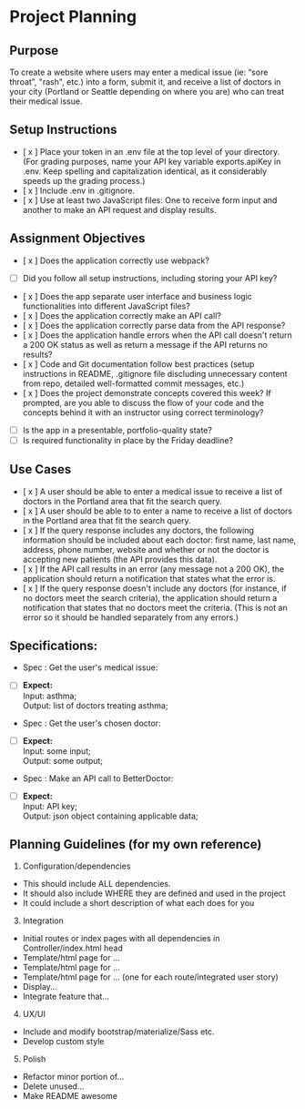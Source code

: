 # Project Planning

## Purpose
To create a website where users may enter a medical issue (ie: “sore throat”, "rash", etc.) into a form, submit it, and receive a list of doctors in your city (Portland or Seattle depending on where you are) who can treat their medical issue.

## Setup Instructions
- [ x ] Place your token in an .env file at the top level of your directory. (For grading purposes, name your API key variable exports.apiKey in .env. Keep spelling and capitalization identical, as it considerably speeds up the grading process.)  
- [ x ] Include .env in .gitignore.  
- [ x ] Use at least two JavaScript files: One to receive form input and another to make an API request and display results.  

## Assignment Objectives
- [ x ] Does the application correctly use webpack?
- [ ] Did you follow all setup instructions, including storing your API key?
- [ x ] Does the app separate user interface and business logic functionalities into different JavaScript files?
- [ x ] Does the application correctly make an API call?
- [ x ] Does the application correctly parse data from the API response?
- [ x ] Does the application handle errors when the API call doesn't return a 200 OK status as well as return a message if the API returns no results?
- [ x ] Code and Git documentation follow best practices (setup instructions in README, .gitignore file discluding unnecessary content from repo, detailed well-formatted commit messages, etc.)
- [ x ] Does the project demonstrate concepts covered this week? If prompted, are you able to discuss the flow of your code and the concepts behind it with an instructor using correct terminology?
- [ ] Is the app in a presentable, portfolio-quality state?
- [ ] Is required functionality in place by the Friday deadline?

## Use Cases
- [ x ] A user should be able to enter a medical issue to receive a list of doctors in the Portland area that fit the search query.
- [ x ] A user should be able to to enter a name to receive a list of doctors in the Portland area that fit the search query.
- [ x ] If the query response includes any doctors, the following information should be included about each doctor: first name, last name, address, phone number, website and whether or not the doctor is accepting new patients (the API provides this data).
- [ x ] If the API call results in an error (any message not a 200 OK), the application should return a notification that states what the error is.
- [ x ] If the query response doesn't include any doctors (for instance, if no doctors meet the search criteria), the application should return a notification that states that no doctors meet the criteria. (This is not an error so it should be handled separately from any errors.)



## Specifications:

* Spec : Get the user's medical issue:
- [ ] **Expect:**  
Input: asthma;  
Output: list of doctors treating asthma;

* Spec : Get the user's chosen doctor:
- [ ] **Expect:**  
Input: some input;  
Output: some output;

* Spec : Make an API call to BetterDoctor:
- [ ] **Expect:**  
Input: API key;  
Output: json object containing applicable data;


## Planning Guidelines (for my own reference)

1. Configuration/dependencies
  * This should include ALL dependencies.
  * It should also include WHERE they are defined and used in the project
  * It could include a short description of what each does for you

3. Integration
  * Initial routes or index pages with all dependencies in Controller/index.html head
  * Template/html page for ...
  * Template/html page for ...
  * Template/html page for ... (one for each route/integrated user story)
  * Display...
  * Integrate feature that...

4. UX/UI
  * Include and modify bootstrap/materialize/Sass etc.
  * Develop custom style

5. Polish
  * Refactor minor portion of...
  * Delete unused...
  * Make README awesome
